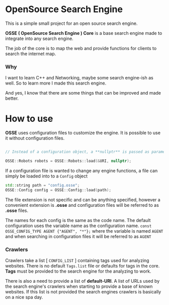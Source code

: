 # OpenSource Search Engine

This is a simple small project for an open source search engine.

**OSSE ( OpenSource Search Engine ) Core** is a base search engine
made to integrate into any search engine.

The job of the core is to map the web and provide functions
for clients to search the internet map.



### Why

I want to learn C++ and Networking, maybe some search engine-ish as well.
So to learn more I made this search engine.

And yes, I know that there are some things that can be improved and made better.





# How to use

**OSSE** uses configuration files to customize the engine.
It is possible to use it without configuration files.
```cpp

// Instead of a configuration object, a **nullptr** is passed as parameter.

OSSE::Robots robots = OSSE::Robots::load(&URI, nullptr);
```



If a configuration file is wanted to change any engine functions,
a file can simply be loaded into to a ```Config``` object
```cpp
std::string path = "config.osse";
OSSE::Config config = OSSE::Config::load(path);
```

The file extension is not specific and can be anything specified, however
a convenient extension is **.osse** and configuration files will be referred
to as **.osse** files.


The names for each config is the same as the code name. The default configuration
uses the variable name as the configuration name.
```const OSSE_CONFIG_TYPE AGENT {"AGENT", "*"};```
where the variable is named ```AGENT``` and when searching in configuration files
it will be referred to as ```AGENT```



### Crawlers

Crawlers take a list [ `CONFIG_LIST` ] containing tags used for analyzing websites.
There is no default `Tags.list` file or defaults for tags in the core. **Tags** must
be provided to the search engine for the analyzing to work.

There is also a need to provide a list of **default-URI**. A list of URLs used
by the search engine's crawlers when starting to provide a base of known websites.
If this list is not provided the search engines crawlers is basically on a nice spa day.
